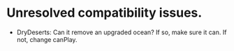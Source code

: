 # Unresolved compatibility issues.

* DryDeserts: Can it remove an upgraded ocean? If so, make sure it can. If not, change canPlay.
